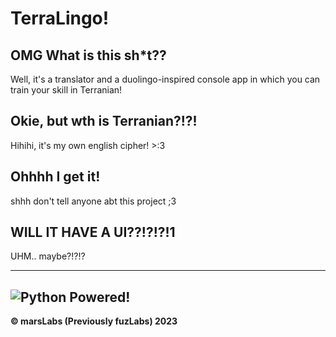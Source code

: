 # TerraLingo!
## OMG What is this sh*t??
Well, it's a translator and a duolingo-inspired console app in which you can train your skill in Terranian!

## Okie, but wth is Terranian?!?!
Hihihi, it's my own english cipher! >:3

## Ohhhh I get it!
shhh don't tell anyone abt this project ;3

## WILL IT HAVE A UI??!?!?!1
UHM.. maybe?!?!?

---
![Python Powered!](https://www.python.org/static/community_logos/python-powered-w-100x40.png)
---
 **©️ marsLabs (Previously fuzLabs) 2023**

